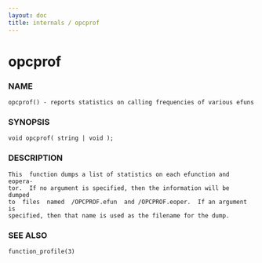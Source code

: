 ```yaml
---
layout: doc
title: internals / opcprof
---
```

# opcprof

### NAME

    opcprof() - reports statistics on calling frequencies of various efuns

### SYNOPSIS

    void opcprof( string | void );

### DESCRIPTION

    This  function dumps a list of statistics on each efunction and eopera‐
    tor.  If no argument is specified, then the information will be  dumped
    to  files  named  /OPCPROF.efun  and /OPCPROF.eoper.  If an argument is
    specified, then that name is used as the filename for the dump.

### SEE ALSO

    function_profile(3)

